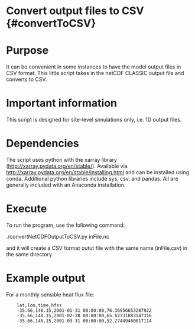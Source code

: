 Convert output files to CSV {#convertToCSV}
========

# Purpose

It can be convenient in some instances to have the model output files in CSV format. This little script takes in the netCDF CLASSIC output file and converts to CSV.

# Important information

This script is designed for site-level simulations only, i.e. 1D output files.

# Dependencies

The script uses python with the xarray library (http://xarray.pydata.org/en/stable/). Available via http://xarray.pydata.org/en/stable/installing.html and can be installed using conda. Additional python libraries include sys,  csv, and pandas. All are generally included with an Anaconda installation.

# Execute

To run the program, use the following command:

./convertNetCDFOutputToCSV.py inFile.nc

and it will create a CSV format outut file with the same name (inFile.csv) in the same directory

# Example output

For a monthly sensible heat flux file:

        lat,lon,time,hfss
        -35.66,148.15,2001-01-31 00:00:00,76.36956653287922
        -35.66,148.15,2001-02-28 00:00:00,65.62731883147316
        -35.66,148.15,2001-03-31 00:00:00,52.27449460017114

